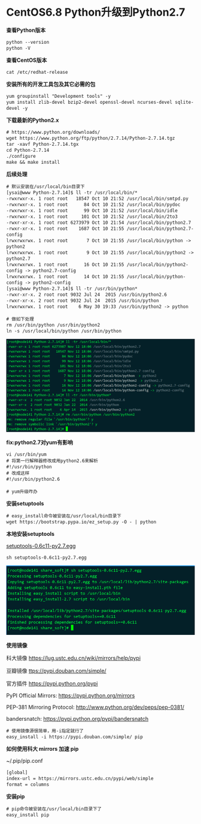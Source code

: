 #  CentOS6.8 Python升级到Python2.7

**查看Python版本**

```shell
python --version
python -V
```

**查看CentOS版本**

```shell
cat /etc/redhat-release
```

**安装所有的开发工具包及其它必需的包**

```shell
yum groupinstall "Development tools" -y
yum install zlib-devel bzip2-devel openssl-devel ncurses-devel sqlite-devel -y
```

**下载最新的Python2.x**

```shell
# https://www.python.org/downloads/
wget https://www.python.org/ftp/python/2.7.14/Python-2.7.14.tgz
tar -xavf Python-2.7.14.tgx
cd Python-2.7.14
./configure
make && make install
```

**后续处理**

```shell
# 默认安装在/usr/local/bin目录下
[ysai@www Python-2.7.14]$ ll -tr /usr/local/bin/*
-rwxrwxr-x. 1 root root   18547 Oct 10 21:52 /usr/local/bin/smtpd.py
-rwxrwxr-x. 1 root root      84 Oct 10 21:52 /usr/local/bin/pydoc
-rwxrwxr-x. 1 root root      99 Oct 10 21:52 /usr/local/bin/idle
-rwxrwxr-x. 1 root root     101 Oct 10 21:52 /usr/local/bin/2to3
-rwxr-xr-x. 1 root root 6273979 Oct 10 21:54 /usr/local/bin/python2.7
-rwxr-xr-x. 1 root root    1687 Oct 10 21:55 /usr/local/bin/python2.7-config
lrwxrwxrwx. 1 root root       7 Oct 10 21:55 /usr/local/bin/python -> python2
lrwxrwxrwx. 1 root root       9 Oct 10 21:55 /usr/local/bin/python2 -> python2.7
lrwxrwxrwx. 1 root root      16 Oct 10 21:55 /usr/local/bin/python2-config -> python2.7-config
lrwxrwxrwx. 1 root root      14 Oct 10 21:55 /usr/local/bin/python-config -> python2-config
[ysai@www Python-2.7.14]$ ll -tr /usr/bin/python*
-rwxr-xr-x. 2 root root 9032 Jul 24  2015 /usr/bin/python2.6
-rwxr-xr-x. 2 root root 9032 Jul 24  2015 /usr/bin/python
lrwxrwxrwx. 1 root root    6 May 30 19:33 /usr/bin/python2 -> python

# 做如下处理
rm /usr/bin/python /usr/bin/python2
ln -s /usr/local/bin/python /usr/bin/python
```

![](images/linux_python_01.png) 

**fix:python2.7对yum有影响**

```shell
vi /usr/bin/yum
# 将第一行解释器修改成用python2.6来解析
#!/usr/bin/python
# 改成这样
#!/usr/bin/python2.6

# yum升级咋办
```

**安装setuptools**

```shell
# easy_install命令被安装在/usr/local/bin目录下
wget https://bootstrap.pypa.io/ez_setup.py -O - | python
```

**本地安装setuptools**

[setuptools-0.6c11-py2.7.egg](https://mirrors.ustc.edu.cn/pypi/web/packages/25/5d/cc55d39ac39383dd6e04ae80501b9af3cc455be64740ad68a4e12ec81b00/setuptools-0.6c11-py2.7.egg#md5=fe1f997bc722265116870bc7919059ea)

```shell
sh setuptools-0.6c11-py2.7.egg
```

![](images/linux_python_02.png)

**使用镜像**

科大镜像 https://lug.ustc.edu.cn/wiki/mirrors/help/pypi

豆瓣镜像 [ttps://pypi.douban.com/simple/](https://pypi.douban.com/simple/) 

官方插件 https://pypi.python.org/pypi

PyPI Official Mirrors: <https://pypi.python.org/mirrors>

PEP-381 Mirroring Protocol: <http://www.python.org/dev/peps/pep-0381/>

bandersnatch: <https://pypi.python.org/pypi/bandersnatch>

```shell
# 使用镜像源很简单，用-i指定就行了
easy_install -i https://pypi.douban.com/simple/ pip
```

**如何使用科大 mirrors 加速 pip**

~/.pip/pip.conf

```shell
[global]
index-url = https://mirrors.ustc.edu.cn/pypi/web/simple
format = columns
```

**安装pip**

```shell
# pip命令被安装在/usr/local/bin目录下了
easy_install pip
```

